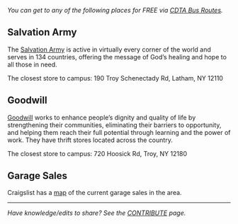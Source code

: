 _You can get to any of the following places for FREE via [CDTA Bus Routes](Bus%20and%20Transportation%20CDTA%20Map.md###CDTA%20-%20Capital%20District%20Transportation%20Authority)._
## Salvation Army
The [Salvation Army](https://www.salvationarmyusa.org/usn/) is active in virtually every corner of the world and serves in 134 countries, offering the message of God’s healing and hope to all those in need.

The closest store to campus: 190 Troy Schenectady Rd, Latham, NY 12110

## Goodwill
[Goodwill](https://www.goodwill.org/) works to enhance people’s dignity and quality of life by strengthening their communities, eliminating their barriers to opportunity, and helping them reach their full potential through learning and the power of work.
They have thrift stores located across the country.

The closest store to campus: 720 Hoosick Rd, Troy, NY 12180


## Garage Sales
Craigslist has a [map](https://albany.craigslist.org/search/gms#search=1~map~0~0~43.1295~-74.9310~42.4820~-72.8784) of the current garage sales in the area.


---
_Have knowledge/edits to share? See the [CONTRIBUTE](../../CONTRIBUTE.md) page._